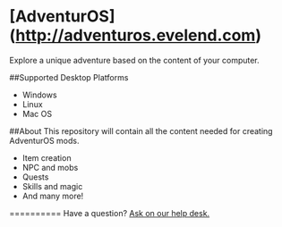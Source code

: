 [AdventurOS] (http://adventuros.evelend.com)
==========
Explore a unique adventure based on the content of your computer.

##Supported Desktop Platforms
* Windows
* Linux
* Mac OS

##About
This repository will contain all the content needed for creating AdventurOS mods. 
* Item creation
* NPC and mobs
* Quests
* Skills and magic
* And many more!




==========
Have a question? [Ask on our help desk.](http://adventuros.evelend.com/help.php)
